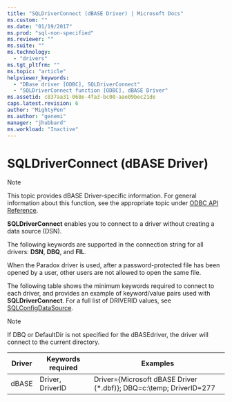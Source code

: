 ```yaml
---
title: "SQLDriverConnect (dBASE Driver) | Microsoft Docs"
ms.custom: ""
ms.date: "01/19/2017"
ms.prod: "sql-non-specified"
ms.reviewer: ""
ms.suite: ""
ms.technology: 
  - "drivers"
ms.tgt_pltfrm: ""
ms.topic: "article"
helpviewer_keywords: 
  - "DBase driver [ODBC], SQLDriverConnect"
  - "SQLDriverConnect function [ODBC], dBASE Driver"
ms.assetid: c837aa31-068e-4fa3-bc00-aae09bec21de
caps.latest.revision: 6
author: "MightyPen"
ms.author: "genemi"
manager: "jhubbard"
ms.workload: "Inactive"
---
```

# SQLDriverConnect (dBASE Driver)
> [!NOTE]  
>  This topic provides dBASE Driver-specific information. For general information about this function, see the appropriate topic under [ODBC API Reference](../../odbc/reference/syntax/odbc-api-reference.md).  
  
 **SQLDriverConnect** enables you to connect to a driver without creating a data source (DSN).  
  
 The following keywords are supported in the connection string for all drivers: **DSN**, **DBQ**, and **FIL**.  
  
 When the Paradox driver is used, after a password-protected file has been opened by a user, other users are not allowed to open the same file.  
  
 The following table shows the minimum keywords required to connect to each driver, and provides an example of keyword/value pairs used with **SQLDriverConnect**. For a full list of DRIVERID values, see [SQLConfigDataSource](../../odbc/microsoft/sqlconfigdatasource-dbase-driver.md).  
  
> [!NOTE]  
>  If DBQ or DefaultDir is not specified for the dBASEdriver, the driver will connect to the current directory.  
  
|Driver|Keywords required|Examples|  
|------------|-----------------------|--------------|  
|dBASE|Driver, DriverID|Driver={Microsoft dBASE Driver (*.dbf)}; DBQ=c:\temp; DriverID=277|
